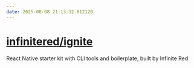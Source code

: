 ```yaml
---
date: 2025-08-08 21:13:32.812120
---
```


# [infinitered/ignite](https://github.com/infinitered/ignite)

React Native starter kit with CLI tools and boilerplate, built by Infinite Red